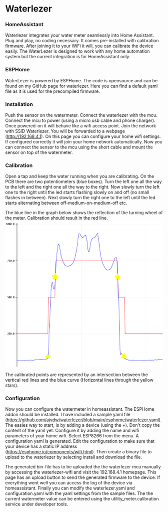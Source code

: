 # Waterlezer

### HomeAssistant
Waterlezer integrates your water meter seamlessly into Home Assistant. Plug and play, no coding necessary. It comes pre-installed with calibration firmware. After joining it to your WiFi it will, you can calibrate the device easily.
The WaterLezer is designed to work with any home automation system but the current integration is for HomeAssistant only.

### ESPHome
WaterLezer is powered by ESPHome. The code is opensource and can be found on my GitHub page for waterlezer. Here you can find a default yaml file as it is used for the precompiled firmware.

### Installation
Push the sensor on the watermeter. Connect the waterlezer with the mcu. Connect the mcu to power (using a micro usb cable and phone charger).
Once powered-on it will behave like a wifi access point. Join the network with SSID Waterlezer. You will be forwarded to a webpage (http://192.168.4.1).
On this page you can configure your home wifi settings. If configured correctly it will join your home network automatically. 
Now you can connect the sensor to the mcu using the short cable and mount the sensor on top of the watermeter.

### Calibration
Open a tap and keep the water running when you are calibrating. 
On the PCB there are two potentiometers (blue boxes). Turn the left one all the way to the left and the right one all the way to the right.
Now slowly turn the left one to the right until the led starts flashing slowly on and off (no small flashes in between).
Next slowly turn the right one to the left until the led starts alternating between off-medium-on-medium-off etc.

The blue line in the graph below shows the reflection of the turning wheel of the meter. Calibration should result in the red line. 
![reflection-graph](https://github.com/ajvdw/waterlezer/raw/main/media/reflection.png)

The calibrated points are represented by an intersection between the vertical red lines and the blue curve (Horizontal lines through the yellow stars).

### Configuration
Now you can configure the watermeter in homeassistant. The ESPHome addon should be installed. 
I have included a sample yaml file (https://github.com/ajvdw/waterlezer/blob/main/esphome/waterlezer.yaml).
The easies way to start, is by adding a device (using the +). Don't copy the content of the yaml yet. Configure it by adding the name and wifi parameters of your home wifi. Select ESP8266 from the menu. A configuration yaml is generated. Edit the configuration to make sure that your device has a static IP address (https://esphome.io/components/wifi.html). Then create a binary file to upload to the waterlezer by selecting install and download the file.

The generated bin-file has to be uploaded the the waterlezer mcu manually by accessing the waterlezer-wifi and visit the 192.168.4.1 homepage. This page has an upload button to send the generated firmware to the device. If everything went well you can access the log of the device via homeassistant.
Finally you can modify the waterlezer.yaml and configuration.yaml with the yaml settings from the sample files. The the current watermeter value can be entered using the utility_meter.calibration service under developer tools.
